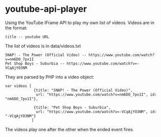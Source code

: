 # youtube-api-player
Using the YouTube IFrame API to play my own list of videos.
Videos are in the format:
```
title -- youtube URL
```
The list of videos is in data/videos.txt
```
SNAP! - The Power (Official Video) -- https://www.youtube.com/watch?v=nm6DO_7px1I
Pet Shop Boys - Suburbia -- https://www.youtube.com/watch?v=-VCqAjYO3NM
```

They are parsed by PHP into a video object:
```
var videos [
             {title: "SNAP! - The Power (Official Video)", 
              url: "https://www.youtube.com/watch?v=nm6DO_7px1I", id: "nm6DO_7px1I"},
              
             {title: "Pet Shop Boys - Suburbia", 
              url: "https://www.youtube.com/watch?v=-VCqAjYO3NM", id: "-VCqAjYO3NM"}
            ]
```
The videos play one after the other when the ended event fires.
